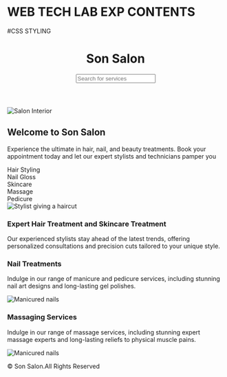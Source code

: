 # WEB TECH LAB EXP CONTENTS
#CSS STYLING

<!DOCTYPE html>
<html lang="en">
<head>
    <meta charset="UTF-8">
    <meta name="viewport" content="width=device-width,initial-scale=1.0">
    <title>Son Salon-Book Your Appointment</title>
    <link rel="stylesheet" href="CCSS.css">
</head>
<body>
    <header>
        <div class="header-left">
            <h1>Son Salon</h1>
        </div>
        <div class="header-right">
            <input type="search" placeholder="Search for services">
        </div>
    </header>
    <main>
        <section class="banner">
            <img src="https://www.google.com/url?sa=i&url=https%3A%2F%2Fpngtree.com%2Ffree-backgrounds-photos%2Fhd-salon&psig=AOvVaw1DRRT32WGKZOG6xPKZpwsU&ust=1754113666071000&source=images&cd=vfe&opi=89978449&ved=0CBUQjRxqFwoTCIDqhu306I4DFQAAAAAdAAAAABAK" alt="Salon Interior">
        </section>
        <section class="welcome-section">
            <h2>Welcome to Son Salon</h2>
            <p>Experience the ultimate in hair, nail, and beauty treatments. Book your appointment today and let our expert stylists and technicians pamper you</p>
        </section>
        <section class="image-gallery">
            <div class="gallery-item">
                <div class="caption">Hair Styling</div>
            </div>
            <div class="gallery-item">
                <div class="caption">Nail Gloss</div>
            </div>
            <div class="gallery-item">
                <div class="caption">Skincare</div>
            </div>
            <div class="gallery-item">
                <div class="caption">Massage</div>
            </div>
            <div class="gallery-item">
                <div class="caption">Pedicure</div>
            </div>
        </section>
        <section class="content-section">
            <div class="content-image left-aligned">
                <img src="https://www.google.com/url?sa=i&url=https%3A%2F%2Fwww.pexels.com%2Fsearch%2Fsalon%2F&psig=AOvVaw1DRRT32WGKZOG6xPKZpwsU&ust=1754113666071000&source=images&cd=vfe&opi=89978449&ved=0CBUQjRxqFwoTCIDqhu306I4DFQAAAAAdAAAAABAW" alt="Stylist giving a haircut">
            </div>
            <div class="content-text right-aligned">
                <h3>Expert Hair Treatment and Skincare Treatment</h3>
                <p>
                    Our experienced stylists stay ahead of the latest trends, offering personalized consultations and precision cuts tailored to your unique style.
                </p>
            </div>
        </section>
        <section class="content-section">
            <div class="content-text left-aligned">
                <h3>Nail Treatments</h3>
                <p>
                    Indulge in our range of manicure and pedicure services, including stunning nail art designs and long-lasting gel polishes.  
                </p>
            </div>
            <div class="content-image right-aligned">
                <img src="https://www.google.com/url?sa=i&url=https%3A%2F%2Fwww.istockphoto.com%2Fphotos%2Fmen-pedicure&psig=AOvVaw0C4evY-BYVdJ2TbwzZienh&ust=1754114422163000&source=images&cd=vfe&opi=89978449&ved=0CBUQjRxqFwoTCNj18dP36I4DFQAAAAAdAAAAABAE" alt="Manicured nails">
            </div>
        </section>
        <section class="content-section">
            <div class="content-text left-aligned">
                <h3>Massaging Services</h3>
                <p>
                    Indulge in our range of massage services, including stunning expert massage experts and long-lasting reliefs to physical muscle pains.  
                </p>
            </div>
            <div class="content-image right-aligned">
                <img src="https://www.google.com/url?sa=i&url=https%3A%2F%2Fwww.istockphoto.com%2Fphotos%2Fmen-pedicure&psig=AOvVaw0C4evY-BYVdJ2TbwzZienh&ust=1754114422163000&source=images&cd=vfe&opi=89978449&ved=0CBUQjRxqFwoTCNj18dP36I4DFQAAAAAdAAAAABAE" alt="Manicured nails">
            </div>
    </main>
    <footer>
        <p>&copy; Son Salon.All Rights Reserved</p>
    </footer>
</body>
</html>
